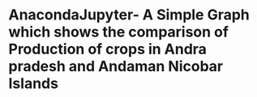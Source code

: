 # AnacondaJupyter- A Simple Graph which shows the comparison of Production of crops in Andra pradesh and Andaman Nicobar Islands
